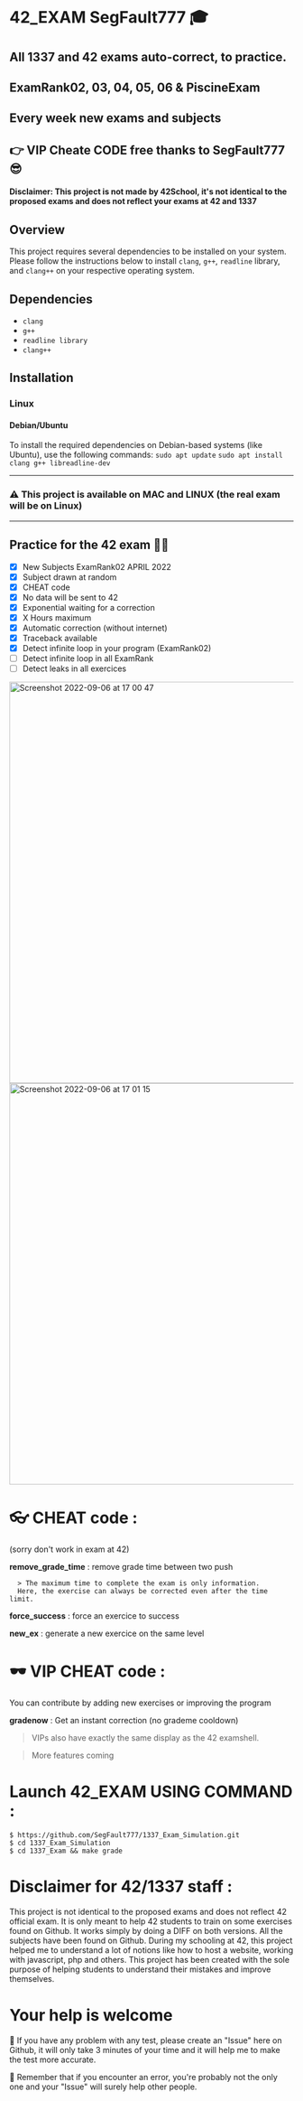 # 42_EXAM SegFault777 🎓
 ## All 1337 and 42 exams auto-correct, to practice.
 ## ExamRank02, 03, 04, 05, 06 & PiscineExam
 ## Every week new exams and subjects
  ##   👉 VIP Cheate CODE free thanks to SegFault777 😎
 #### Disclaimer: This project is not made by 42School, it's not identical to the proposed exams and does not reflect your exams at 42 and 1337
## Overview
This project requires several dependencies to be installed on your system. Please follow the instructions below to install `clang`, `g++`, `readline` library, and `clang++` on your respective operating system.

## Dependencies
- `clang`
- `g++`
- `readline library`
- `clang++`

## Installation

### Linux

#### Debian/Ubuntu
To install the required dependencies on Debian-based systems (like Ubuntu), use the following commands:
`sudo apt update`
`sudo apt install clang g++ libreadline-dev`

-----

### ⚠️  This project is available on MAC and LINUX (the real exam will be on Linux) 

-----

 ## Practice for the 42 exam 🏊‍♂️

 
  - [x] New Subjects ExamRank02 APRIL 2022 
  - [x] Subject drawn at random
  - [x] CHEAT code
  - [x] No data will be sent to 42 
  - [x] Exponential waiting for a correction
  - [x] X Hours maximum 
  - [x] Automatic correction (without internet) 
  - [x] Traceback available 
  - [x] Detect infinite loop in your program (ExamRank02)
  - [ ] Detect infinite loop in all ExamRank
  - [ ] Detect leaks in all exercices

<img width="711" alt="Screenshot 2022-09-06 at 17 00 47" src="https://user-images.githubusercontent.com/55356071/188669367-504411a5-5c62-4848-932e-405c9ee05a45.png">

<img width="711" alt="Screenshot 2022-09-06 at 17 01 15" src="https://user-images.githubusercontent.com/55356071/188669418-04f8bb1b-9cc2-4c07-9d07-5e9c570283b4.png">




 # 👓 CHEAT code :
 (sorry don't work in exam at 42)
   
   **remove_grade_time** : remove grade time between two push
   
      > The maximum time to complete the exam is only information. 
      Here, the exercise can always be corrected even after the time limit.
      
   **force_success** : force an exercice to success
   
   **new_ex** : generate a new exercice on the same level
   
 # 🕶 VIP CHEAT code :
 
 You can contribute by adding new exercises or improving the program 
 
   **gradenow** : Get an instant correction (no grademe cooldown)

  > VIPs also have exactly the same display as the 42 examshell.
  
  > More features coming

 # Launch 42_EXAM USING COMMAND : 

 	$ https://github.com/SegFault777/1337_Exam_Simulation.git
	$ cd 1337_Exam_Simulation
	$ cd 1337_Exam && make grade

# Disclaimer for 42/1337 staff :

This project is not identical to the proposed exams and does not reflect 42 official exam. 
It is only meant to help 42 students to train on some exercises found on Github. 
It works simply by doing a DIFF on both versions. 
All the subjects have been found on Github. During my schooling at 42, this project helped me to understand a lot of notions like how to host a website, working with javascript, php and others.
This project has been created with the sole purpose of helping students to understand their mistakes and improve themselves. 

# Your help is welcome

👋 If you have any problem with any test, please create an "Issue" here on Github, it will only take 3 minutes of your time and it will help me to make the test more accurate.

📌 Remember that if you encounter an error, you're probably not the only one and your "Issue" will surely help other people.
